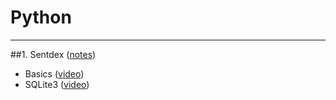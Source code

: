 # Python

<hr/>

##1. Sentdex ([notes](https://github.com/blitz70/Python/blob/master/note_sentdex.txt))

* Basics ([video](https://www.youtube.com/playlist?list=PLQVvvaa0QuDe8XSftW-RAxdo6OmaeL85M))
* SQLite3 ([video](https://www.youtube.com/playlist?list=PLQVvvaa0QuDe8XSftW-RAxdo6OmaeL85M))
